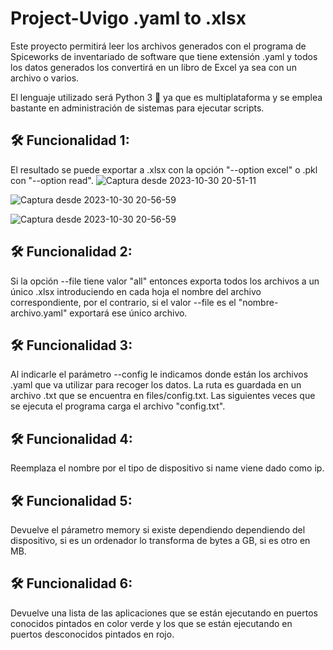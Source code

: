 # Project-Uvigo .yaml to .xlsx

Este proyecto permitirá leer los archivos generados con el programa de Spiceworks de inventariado de software que tiene extensión .yaml y todos los datos generados los convertirá en un libro de Excel ya sea con un archivo o varios.

El lenguaje utilizado será Python 3 🐍 ya que es multiplataforma y se emplea bastante en administración de sistemas para ejecutar scripts.

## 🛠️ Funcionalidad 1: 
El resultado se puede exportar a .xlsx con la opción "--option excel" o .pkl con "--option read".
![Captura desde 2023-10-30 20-51-11](https://github.com/DavidMartinezLosada/project-Uvigo/assets/128867870/b1e34e64-c10d-40c5-b32b-4d17b9894401)

![Captura desde 2023-10-30 20-56-59](https://github.com/DavidMartinezLosada/project-Uvigo/assets/128867870/52a61aa0-75fe-486b-afa1-75a7d47565a9)

![Captura desde 2023-10-30 20-56-59](https://github.com/DavidMartinezLosada/project-Uvigo/assets/128867870/7c957db8-0bf4-438a-8994-77c796a67453)

## 🛠️ Funcionalidad 2: 
Si la opción --file tiene valor "all" entonces exporta todos los archivos a un único .xlsx introduciendo en cada hoja el nombre del archivo correspondiente, por el contrario, si el valor --file es el "nombre-archivo.yaml" exportará ese único archivo.


## 🛠️ Funcionalidad 3: 
Al indicarle el parámetro --config le indicamos donde están los archivos .yaml que va utilizar para recoger los datos. La ruta es guardada en un archivo .txt que se encuentra en files/config.txt. Las siguientes veces que se ejecuta el programa carga el archivo "config.txt".
## 🛠️ Funcionalidad 4: 
Reemplaza el nombre por el tipo de dispositivo si name viene dado como ip.
## 🛠️ Funcionalidad 5: 
Devuelve el párametro memory si existe dependiendo dependiendo del dispositivo, si es un ordenador lo transforma de bytes a GB, si es otro en MB.
## 🛠️ Funcionalidad 6: 
Devuelve una lista de las aplicaciones que se están ejecutando en puertos conocidos pintados en color verde y los que se están ejecutando en puertos desconocidos pintados en rojo.
